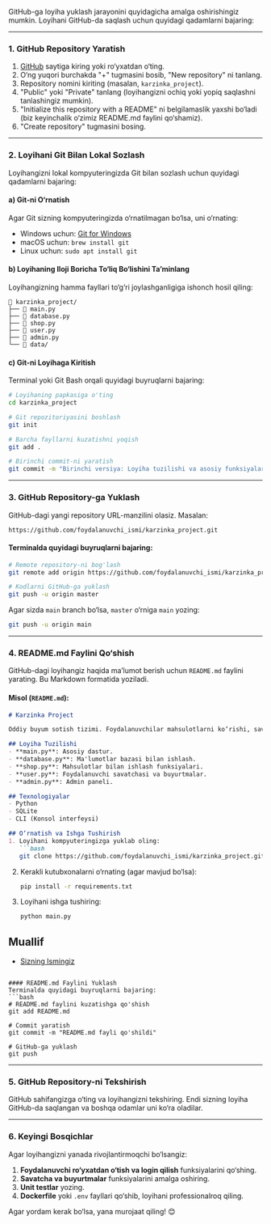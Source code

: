 GitHub-ga loyiha yuklash jarayonini quyidagicha amalga oshirishingiz mumkin. Loyihani GitHub-da saqlash uchun quyidagi qadamlarni bajaring:

---

### 1. **GitHub Repository Yaratish**
1. [GitHub](https://github.com/) saytiga kiring yoki ro‘yxatdan o‘ting.
2. O‘ng yuqori burchakda "+" tugmasini bosib, "New repository" ni tanlang.
3. Repository nomini kiriting (masalan, `karzinka_project`).
4. "Public" yoki "Private" tanlang (loyihangizni ochiq yoki yopiq saqlashni tanlashingiz mumkin).
5. "Initialize this repository with a README" ni belgilamaslik yaxshi bo‘ladi (biz keyinchalik o‘zimiz README.md faylini qo‘shamiz).
6. "Create repository" tugmasini bosing.

---

### 2. **Loyihani Git Bilan Lokal Sozlash**
Loyihangizni lokal kompyuteringizda Git bilan sozlash uchun quyidagi qadamlarni bajaring:

#### a) Git-ni O‘rnatish
Agar Git sizning kompyuteringizda o‘rnatilmagan bo‘lsa, uni o‘rnating:
- Windows uchun: [Git for Windows](https://git-scm.com/download/win)
- macOS uchun: `brew install git`
- Linux uchun: `sudo apt install git`

#### b) Loyihaning Iloji Boricha To‘liq Bo‘lishini Ta’minlang
Loyihangizning hamma fayllari to‘g‘ri joylashganligiga ishonch hosil qiling:
```
📂 karzinka_project/
├── 📄 main.py
├── 📄 database.py
├── 📄 shop.py
├── 📄 user.py
├── 📄 admin.py
└── 📂 data/
```

#### c) Git-ni Loyihaga Kiritish
Terminal yoki Git Bash orqali quyidagi buyruqlarni bajaring:

```bash
# Loyihaning papkasiga o'ting
cd karzinka_project

# Git repozitoriyasini boshlash
git init

# Barcha fayllarni kuzatishni yoqish
git add .

# Birinchi commit-ni yaratish
git commit -m "Birinchi versiya: Loyiha tuzilishi va asosiy funksiyalar"
```

---

### 3. **GitHub Repository-ga Yuklash**
GitHub-dagi yangi repository URL-manzilini olasiz. Masalan:
```
https://github.com/foydalanuvchi_ismi/karzinka_project.git
```

#### Terminalda quyidagi buyruqlarni bajaring:
```bash
# Remote repository-ni bog'lash
git remote add origin https://github.com/foydalanuvchi_ismi/karzinka_project.git

# Kodlarni GitHub-ga yuklash
git push -u origin master
```

Agar sizda `main` branch bo‘lsa, `master` o‘rniga `main` yozing:
```bash
git push -u origin main
```

---

### 4. **README.md Faylini Qo‘shish**
GitHub-dagi loyihangiz haqida ma’lumot berish uchun `README.md` faylini yarating. Bu Markdown formatida yoziladi.

#### Misol (`README.md`):
```markdown
# Karzinka Project

Oddiy buyum sotish tizimi. Foydalanuvchilar mahsulotlarni ko‘rishi, savatchaga qo‘shishi va buyurtma berishi mumkin. Admin mahsulotlarni qo‘shishi, o‘chirishi va tahrirlashi mumkin.

## Loyiha Tuzilishi
- **main.py**: Asosiy dastur.
- **database.py**: Ma'lumotlar bazasi bilan ishlash.
- **shop.py**: Mahsulotlar bilan ishlash funksiyalari.
- **user.py**: Foydalanuvchi savatchasi va buyurtmalar.
- **admin.py**: Admin paneli.

## Texnologiyalar
- Python
- SQLite
- CLI (Konsol interfeysi)

## O‘rnatish va Ishga Tushirish
1. Loyihani kompyuteringizga yuklab oling:
   ```bash
   git clone https://github.com/foydalanuvchi_ismi/karzinka_project.git
   ```
2. Kerakli kutubxonalarni o‘rnating (agar mavjud bo‘lsa):
   ```bash
   pip install -r requirements.txt
   ```
3. Loyihani ishga tushiring:
   ```bash
   python main.py
   ```

## Muallif
- [Sizning Ismingiz](https://github.com/foydalanuvchi_ismi)
```

#### README.md Faylini Yuklash
Terminalda quyidagi buyruqlarni bajaring:
```bash
# README.md faylini kuzatishga qo'shish
git add README.md

# Commit yaratish
git commit -m "README.md fayli qo'shildi"

# GitHub-ga yuklash
git push
```

---

### 5. **GitHub Repository-ni Tekshirish**
GitHub sahifangizga o‘ting va loyihangizni tekshiring. Endi sizning loyiha GitHub-da saqlangan va boshqa odamlar uni ko‘ra oladilar.

---

### 6. **Keyingi Bosqichlar**
Agar loyihangizni yanada rivojlantirmoqchi bo‘lsangiz:
1. **Foydalanuvchi ro‘yxatdan o‘tish va login qilish** funksiyalarini qo‘shing.
2. **Savatcha va buyurtmalar** funksiyalarini amalga oshiring.
3. **Unit testlar** yozing.
4. **Dockerfile** yoki `.env` fayllari qo‘shib, loyihani professionalroq qiling.

Agar yordam kerak bo‘lsa, yana murojaat qiling! 😊
